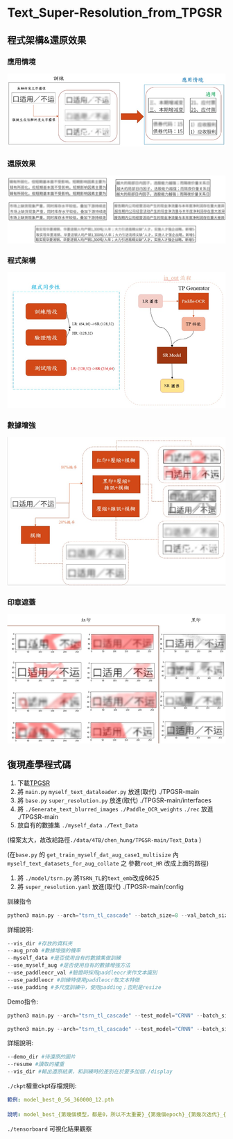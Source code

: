 # Text_Super-Resolution_from_TPGSR

## 程式架構&還原效果

### 應用情境
![image](https://github.com/hung334/Text_Super-Resolution_from_TPGSR/blob/main/%E5%9C%96%E7%89%87/%E6%83%85%E5%A2%83.jpg)

### 還原效果
![image](https://github.com/hung334/Text_Super-Resolution_from_TPGSR/blob/main/%E5%9C%96%E7%89%87/%E9%82%84%E5%8E%9F%E6%95%88%E6%9E%9C.jpg)

### 程式架構
![image](https://github.com/hung334/Text_Super-Resolution_from_TPGSR/blob/main/%E5%9C%96%E7%89%87/%E7%A8%8B%E5%BC%8F%E6%9E%B6%E6%A7%8B.jpg)

### 數據增強
![image](https://github.com/hung334/Text_Super-Resolution_from_TPGSR/blob/main/%E5%9C%96%E7%89%87/%E6%95%B8%E6%93%9A%E5%A2%9E%E5%BC%B7.jpg)

### 印章遮蓋
![image](https://github.com/hung334/Text_Super-Resolution_from_TPGSR/blob/main/%E5%9C%96%E7%89%87/%E5%8D%B0%E7%AB%A0%E9%81%AE%E6%93%8B.jpg)

## 復現產學程式碼

1. 下載[TPGSR](https://github.com/mjq11302010044/TPGSR)
2. 將 `main.py`  [](http://將main.py)`myself_text_dataloader.py`  放進(取代) ./TPGSR-main
3. 將 `base.py`  [](http://將main.py)`super_resolution.py`  放進(取代) ./TPGSR-main/interfaces
4. 將 `./Generate_text_blurred_images`  [](http://將main.py) `./Paddle_OCR_weights`  `./rec` [](http://將main.py)放進 ./TPGSR-main
5. 放自有的數據集 `./myself_data`  `./Text_Data`

(檔案太大，故改給路徑`./data/4TB/chen_hung/TPGSR-main/Text_Data` )

(在`base.py` 的 `get_train_myself_dat_aug_case1_multisize` 內 `myself_text_datasets_for_aug_collate` 之 參數`root_HR` 改成上面的路徑)

1. 將 `./model/tsrn.py`  將`TSRN_TL`的`text_emb`改成6625
2. 將 `super_resolution.yaml`    放進(取代) ./TPGSR-main/config

訓練指令

```python
python3 main.py --arch="tsrn_tl_cascade" --batch_size=8 --val_batch_size=32 --mask --use_distill --gradient --sr_share --stu_iter=1 --vis_dir='train_part1'  --use_paddleocr_val --myself_data --use_paddleocr --use_myself_aug --use_padding --aug_prob=0.9 
```

詳細說明:

```python
--vis_dir #存放的資料夾
--aug_prob #數據增強的機率
--myself_data #是否使用自有的數據集做訓練
--use_myself_aug #是否使用自有的數據增強方法
--use_paddleocr_val #驗證時採用paddleocr來作文本識別
--use_paddleocr #訓練時使用paddleocr取文本特徵
--use_padding #多尺度訓練中，使用padding；否則是resize
```

Demo指令:

```python
python3 main.py --arch="tsrn_tl_cascade" --test_model="CRNN" --batch_size=1 --sr_share --gradient --demo --stu_iter=1 --vis_dir='./display/LR_b5_multi_pad_no_refine' --mask --resume='./ckpt/vis_TPGSR-TSRN_paddle_parse_resize_myself_display_aug_no_pretrain_multisize_padding_valbs/model_best_0_11_48800_20.pth' --demo_dir='./test_datasets_demo/LR_b5'
```

```python
python3 main.py --arch="tsrn_tl_cascade" --test_model="CRNN" --batch_size=1 --sr_share --gradient --demo --stu_iter=1 --vis_dir='./display/test_real' --mask --resume='./ckpt/train_add_redstamp_new_val_resize/model_best_0_4_15400_18.pth' --demo_dir='./demo_img/real_image'
```

詳細說明:

```python
--demo_dir #待還原的圖片
--resume #讀取的權重
--vis_dir #輸出還原結果，和訓練時的差別在於要多加個./display
```

`./ckpt`權重ckpt存檔規則:

```yaml
範例: model_best_0_56_360000_12.pth

說明: model_best_{第幾個模型，都是0，所以不太重要}_{第幾個epoch}_{第幾次迭代}_{驗證集的文本辨識準確率}.pth
```

`./tensorboard` 可視化結果觀察
